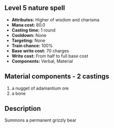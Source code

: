 ## Level 5 nature spell
- **Attributes:** Higher of wisdom and charisma
- **Mana cost:** 80.0
- **Casting time:** 1 round
- **Cooldown:** None
- **Targeting:** None
- **Train chance:** 100%
- **Base write cost:** 70 charges
- **Write cost:** From half to full base cost
- **Components:** Verbal, Material
## Material components - 2 castings
1. a nugget of adamantium ore
2. a bone
## Description
Summons a permanent grizzly bear
